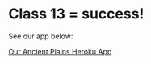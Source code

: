 # Class 13 = success!

See our app below:

[Our Ancient Plains Heroku App](https://ancient-plains-67797.herokuapp.com/)
